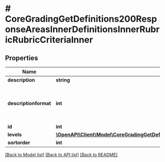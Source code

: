 # # CoreGradingGetDefinitions200ResponseAreasInnerDefinitionsInnerRubricRubricCriteriaInner

## Properties

Name | Type | Description | Notes
------------ | ------------- | ------------- | -------------
**description** | **string** | description | [optional]
**descriptionformat** | **int** | description format (1 &#x3D; HTML, 0 &#x3D; MOODLE, 2 &#x3D; PLAIN, or 4 &#x3D; MARKDOWN) | [optional]
**id** | **int** | criterion id | [optional]
**levels** | [**\OpenAPI\Client\Model\CoreGradingGetDefinitions200ResponseAreasInnerDefinitionsInnerRubricRubricCriteriaInnerLevelsInner[]**](CoreGradingGetDefinitions200ResponseAreasInnerDefinitionsInnerRubricRubricCriteriaInnerLevelsInner.md) |  | [optional]
**sortorder** | **int** | sortorder | [optional]

[[Back to Model list]](../../README.md#models) [[Back to API list]](../../README.md#endpoints) [[Back to README]](../../README.md)
